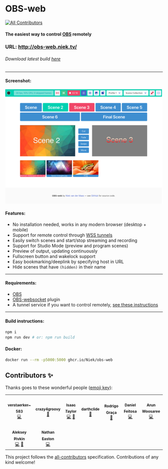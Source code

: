 # OBS-web

<!-- ALL-CONTRIBUTORS-BADGE:START - Do not remove or modify this section -->
[![All Contributors](https://img.shields.io/badge/all_contributors-9-orange.svg?style=flat-square)](#contributors-)
<!-- ALL-CONTRIBUTORS-BADGE:END -->

#### The easiest way to control [OBS](https://obsproject.com/) remotely

### **URL: http://obs-web.niek.tv/**

###### Download latest build [here](https://github.com/Niek/obs-web/archive/gh-pages.zip)

---

#### Screenshot:

![Screenshot of OBS-web](.github/screenshot.png)

#### Features:

- No installation needed, works in any modern browser (desktop + mobile)
- Support for remote control through [WSS tunnels](https://github.com/Palakis/obs-websocket/blob/4.x-current/SSL-TUNNELLING.md)
- Easily switch scenes and start/stop streaming and recording
- Support for Studio Mode (preview and program scenes)
- Preview of output, updating continuously
- Fullscreen button and wakelock support
- Easy bookmarking/deeplink by specifying host in URL
- Hide scenes that have `(hidden)` in their name

---

#### Requirements:

- [OBS](https://obsproject.com/)
- [OBS-websocket](https://github.com/Palakis/obs-websocket/releases) plugin
- A tunnel service if you want to control remotely, [see these instructions](https://github.com/Palakis/obs-websocket/blob/4.x-current/SSL-TUNNELLING.md)

---

#### Build instructions:

```bash
npm i
npm run dev # or: npm run build
```

#### Docker:

```bash
docker run --rm -p5000:5000 ghcr.io/Niek/obs-web
```

## Contributors ✨

Thanks goes to these wonderful people ([emoji key](https://allcontributors.org/docs/en/emoji-key)):

<!-- ALL-CONTRIBUTORS-LIST:START - Do not remove or modify this section -->
<!-- prettier-ignore-start -->
<!-- markdownlint-disable -->
<table>
  <tr>
    <td align="center"><a href="https://github.com/verstaerker-583"><img src="https://avatars2.githubusercontent.com/u/40574338?v=4?s=100" width="100px;" alt=""/><br /><sub><b>verstaerker-583</b></sub></a><br /><a href="https://github.com/Niek/obs-web/commits?author=verstaerker-583" title="Code">💻</a></td>
    <td align="center"><a href="http://crazy4groovy.blogspot.ca"><img src="https://avatars0.githubusercontent.com/u/1110812?v=4?s=100" width="100px;" alt=""/><br /><sub><b>crazy4groovy</b></sub></a><br /><a href="https://github.com/Niek/obs-web/issues?q=author%3Acrazy4groovy" title="Bug reports">🐛</a></td>
    <td align="center"><a href="https://github.com/isctylr"><img src="https://avatars0.githubusercontent.com/u/24595776?v=4?s=100" width="100px;" alt=""/><br /><sub><b>Isaac Taylor</b></sub></a><br /><a href="https://github.com/Niek/obs-web/commits?author=isctylr" title="Code">💻</a> <a href="#ideas-isctylr" title="Ideas, Planning, & Feedback">🤔</a></td>
    <td align="center"><a href="https://github.com/darthclide"><img src="https://avatars1.githubusercontent.com/u/46735828?v=4?s=100" width="100px;" alt=""/><br /><sub><b>darthclide</b></sub></a><br /><a href="https://github.com/Niek/obs-web/issues?q=author%3Adarthclide" title="Bug reports">🐛</a></td>
    <td align="center"><a href="https://blog.rodrigograca.com/"><img src="https://avatars2.githubusercontent.com/u/1134310?v=4?s=100" width="100px;" alt=""/><br /><sub><b>Rodrigo Graça</b></sub></a><br /><a href="https://github.com/Niek/obs-web/commits?author=rodrigograca31" title="Documentation">📖</a></td>
    <td align="center"><a href="https://github.com/feitosa-daniel"><img src="https://avatars2.githubusercontent.com/u/1847734?v=4?s=100" width="100px;" alt=""/><br /><sub><b>Daniel Feitosa</b></sub></a><br /><a href="https://github.com/Niek/obs-web/commits?author=feitosa-daniel" title="Code">💻</a></td>
    <td align="center"><a href="http://linkedin.com/in/arun-woosaree"><img src="https://avatars1.githubusercontent.com/u/8227297?v=4?s=100" width="100px;" alt=""/><br /><sub><b>Arun Woosaree</b></sub></a><br /><a href="https://github.com/Niek/obs-web/commits?author=Arunscape" title="Code">💻</a></td>
  </tr>
  <tr>
    <td align="center"><a href="https://avil13.com"><img src="https://avatars3.githubusercontent.com/u/1606172?v=4?s=100" width="100px;" alt=""/><br /><sub><b>Aleksey Pivkin</b></sub></a><br /><a href="https://github.com/Niek/obs-web/commits?author=avil13" title="Code">💻</a> <a href="#ideas-avil13" title="Ideas, Planning, & Feedback">🤔</a></td>
    <td align="center"><a href="http://www.nathaneaston.com/"><img src="https://avatars.githubusercontent.com/u/10368650?v=4?s=100" width="100px;" alt=""/><br /><sub><b>Nathan Easton</b></sub></a><br /><a href="https://github.com/Niek/obs-web/commits?author=ndragon798" title="Code">💻</a></td>
  </tr>
</table>

<!-- markdownlint-restore -->
<!-- prettier-ignore-end -->

<!-- ALL-CONTRIBUTORS-LIST:END -->

This project follows the [all-contributors](https://github.com/all-contributors/all-contributors) specification. Contributions of any kind welcome!
